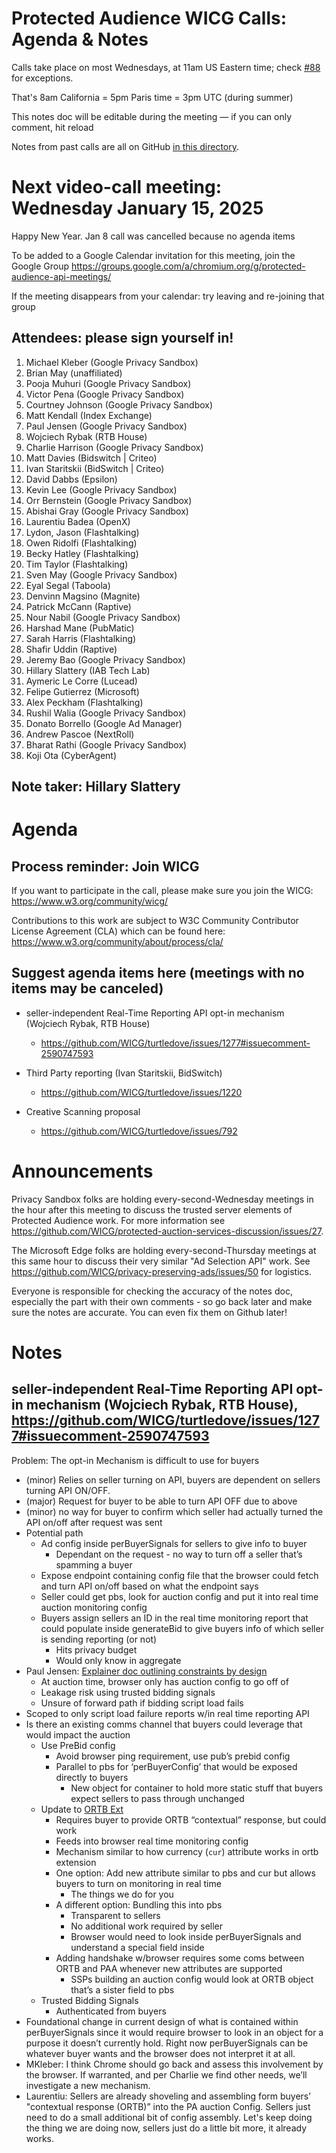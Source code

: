 # Protected Audience WICG Calls: Agenda & Notes

Calls take place on most Wednesdays, at 11am US Eastern time; check [#88](https://github.com/WICG/turtledove/issues/88) for exceptions.

That's 8am California = 5pm Paris time = 3pm UTC (during summer)

This notes doc will be editable during the meeting — if you can only comment, hit reload

Notes from past calls are all on GitHub [in this directory](https://github.com/WICG/turtledove/tree/main/meetings).


# Next video-call meeting: Wednesday January 15, 2025

Happy New Year.  Jan 8 call was cancelled because no agenda items

To be added to a Google Calendar invitation for this meeting, join the Google Group https://groups.google.com/a/chromium.org/g/protected-audience-api-meetings/ 

If the meeting disappears from your calendar: try leaving and re-joining that group


## Attendees: please sign yourself in!



1. Michael Kleber (Google Privacy Sandbox)
2. Brian May (unaffiliated)
3. Pooja Muhuri (Google Privacy Sandbox)
4. Victor Pena (Google Privacy Sandbox)
5. Courtney Johnson (Google Privacy Sandbox)
6. Matt Kendall (Index Exchange)
7. Paul Jensen (Google Privacy Sandbox)
8. Wojciech Rybak (RTB House)
9. Charlie Harrison (Google Privacy Sandbox)
10. Matt Davies (Bidswitch | Criteo)
11. Ivan Staritskii (BidSwitch | Criteo)
12. David Dabbs (Epsilon)
13. Kevin Lee (Google Privacy Sandbox)
14. Orr Bernstein (Google Privacy Sandbox)
15. Abishai Gray (Google Privacy Sandbox)
16. Laurentiu Badea (OpenX)
17. Lydon, Jason (Flashtalking)
18. Owen Ridolfi (Flashtalking)
19. Becky Hatley (Flashtalking)
20. Tim Taylor (Flashtalking)
21. Sven May (Google Privacy Sandbox)
22. Eyal Segal (Taboola)
23. Denvinn Magsino (Magnite)
24. Patrick McCann (Raptive)
25. Nour Nabil (Google Privacy Sandbox)
26. Harshad Mane (PubMatic)
27. Sarah Harris (Flashtalking)
28. Shafir Uddin (Raptive)	
29. Jeremy Bao (Google Privacy Sandbox)
30. Hillary Slattery (IAB Tech Lab)
31. Aymeric Le Corre (Lucead)
32. Felipe Gutierrez (Microsoft)
33. Alex Peckham (Flashtalking)
34. Rushil Walia (Google Privacy Sandbox)
35. Donato Borrello (Google Ad Manager)
36. Andrew Pascoe (NextRoll)
37. Bharat Rathi (Google Privacy Sandbox)
38. Koji Ota (CyberAgent)


## Note taker: Hillary Slattery


# Agenda


## Process reminder: Join WICG

If you want to participate in the call, please make sure you join the WICG: https://www.w3.org/community/wicg/ 

Contributions to this work are subject to W3C Community Contributor License Agreement (CLA) which can be found here: https://www.w3.org/community/about/process/cla/ 


## Suggest agenda items here (meetings with no items may be canceled)



*   seller-independent Real-Time Reporting API opt-in mechanism (Wojciech Rybak, RTB House)
    *   https://github.com/WICG/turtledove/issues/1277#issuecomment-2590747593 

*   Third Party reporting (Ivan Staritskii, BidSwitch)
    *   https://github.com/WICG/turtledove/issues/1220 
 
*   Creative Scanning proposal
    *   https://github.com/WICG/turtledove/issues/792 



# Announcements

Privacy Sandbox folks are holding every-second-Wednesday meetings in the hour after this meeting to discuss the trusted server elements of Protected Audience work. For more information see https://github.com/WICG/protected-auction-services-discussion/issues/27.

The Microsoft Edge folks are holding every-second-Thursday meetings at this same hour to discuss their very similar "Ad Selection API" work.  See https://github.com/WICG/privacy-preserving-ads/issues/50 for logistics.

Everyone is responsible for checking the accuracy of the notes doc, especially the part with their own comments - so go back later and make sure the notes are accurate.  You can even fix them on Github later!


# Notes 


## seller-independent Real-Time Reporting API opt-in mechanism (Wojciech Rybak, RTB House), https://github.com/WICG/turtledove/issues/1277#issuecomment-2590747593

Problem: The opt-in Mechanism is difficult to use for buyers 



*   (minor) Relies on seller turning on API, buyers are dependent on sellers turning API ON/OFF. 
*   (major) Request for buyer to be able to turn API OFF due to above
*   (minor) no way for buyer to confirm which seller had actually turned the API on/off after request was sent  
*   Potential path
    *   Ad config inside perBuyerSignals for sellers to give info to buyer 
        *   Dependant on the request - no way to turn off a seller that’s spamming a buyer
    *   Expose endpoint containing config file that the browser could fetch and turn API on/off based on what the endpoint says
    *   Seller could get pbs, look for auction config and put it into real time auction monitoring config
    *   Buyers assign sellers an ID in the real time monitoring report that could populate inside generateBid to give buyers info of which seller is sending reporting (or not)
        *   Hits privacy budget
        *   Would only know in aggregate 
*   Paul Jensen: [Explainer doc outlining constraints by design](https://github.com/WICG/turtledove/blob/main/PA_real_time_monitoring.md#opt-in-mechanism-consideration)
    *   At auction time, browser only has auction config to go off of 
    *   Leakage risk using trusted bidding signals 
    *   Unsure of forward path if bidding script load fails
*   Scoped to only script load failure reports w/in real time reporting API 
*   Is there an existing comms channel that buyers could leverage that would impact the auction 
    *   Use PreBid config
        *   Avoid browser ping requirement, use pub’s prebid config 
        *   Parallel to pbs for ‘perBuyerConfig’ that would be exposed directly to buyers 
            *   New object for container to hold more static stuff that buyers expect sellers to pass through unchanged 
    *   Update to [ORTB Ext](https://github.com/InteractiveAdvertisingBureau/openrtb/blob/main/extensions/community_extensions/Protected%20Audience%20Support.md) 
        *   Requires buyer to provide ORTB “contextual” response, but could work
        *   Feeds into browser real time monitoring config
        *   Mechanism similar to how currency (`cur`) attribute works in ortb extension
        *   One option: Add new attribute similar to pbs and cur but allows buyers to turn on monitoring in real time
            *   The things we do for you
        *   A different option: Bundling this into pbs 
            *   Transparent to sellers 
            *   No additional work required by seller
            *   Browser would need to look inside perBuyerSignals and understand a special field inside
        *   Adding handshake w/browser requires some coms between ORTB and PAA whenever new attributes are supported 
            *   SSPs building an auction config would look at ORTB object that’s a sister field to pbs 
    *   Trusted Bidding Signals 
        *   Authenticated from buyers
*   Foundational change in current design of what is contained within perBuyerSignals since it would require browser to look in an object for a purpose it doesn’t currently hold.  Right now perBuyerSignals can be whatever buyer wants and the browser does not interpret it at all.
*   MKleber: I think Chrome should go back and assess this involvement by the browser. If warranted, and per Charlie we find other needs, we’ll investigate a new mechanism.
*   Laurentiu: Sellers are already shoveling and assembling form buyers’ "contextual response (ORTB)” into the PA auction Config. Sellers just need to do a small additional bit of config assembly.  Let's keep doing the thing we are doing now, sellers just do a little bit more, it already works.
